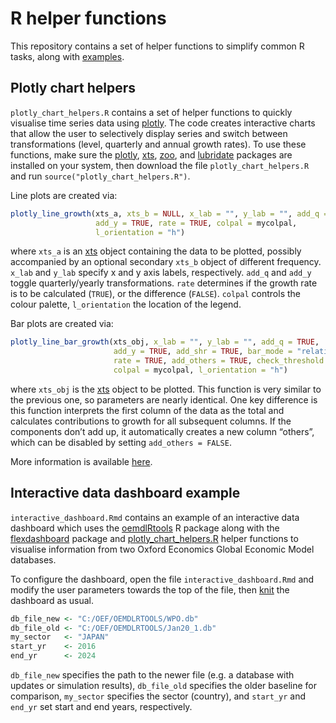 R helper functions
================

This repository contains a set of helper functions to simplify common R
tasks, along with
[examples](https://github.com/stefanangrick/r-helpers/tree/master/examples).

## Plotly chart helpers

`plotly_chart_helpers.R` contains a set of helper functions to quickly
visualise time series data using [plotly](https://plotly.com/). The code
creates interactive charts that allow the user to selectively display
series and switch between transformations (level, quarterly and annual
growth rates). To use these functions, make sure the
[plotly](https://cran.r-project.org/web/packages/plotly/index.html),
[xts](https://cran.r-project.org/web/packages/xts/index.html),
[zoo](https://cran.r-project.org/web/packages/zoo/index.html), and
[lubridate](https://cran.r-project.org/web/packages/lubridate/index.html)
packages are installed on your system, then download the file
`plotly_chart_helpers.R` and run `source("plotly_chart_helpers.R")`.

Line plots are created via:

``` r
plotly_line_growth(xts_a, xts_b = NULL, x_lab = "", y_lab = "", add_q = TRUE,
                   add_y = TRUE, rate = TRUE, colpal = mycolpal,
                   l_orientation = "h")
```

where `xts_a` is an
[xts](https://cran.r-project.org/web/packages/xts/index.html) object
containing the data to be plotted, possibly accompanied by an optional
secondary `xts_b` object of different frequency. `x_lab` and `y_lab`
specify x and y axis labels, respectively. `add_q` and `add_y` toggle
quarterly/yearly transformations. `rate` determines if the growth rate
is to be calculated (`TRUE`), or the difference (`FALSE`). `colpal`
controls the colour palette, `l_orientation` the location of the legend.

Bar plots are created via:

``` r
plotly_line_bar_growth(xts_obj, x_lab = "", y_lab = "", add_q = TRUE,
                       add_y = TRUE, add_shr = TRUE, bar_mode = "relative",
                       rate = TRUE, add_others = TRUE, check_threshold = 0.1,
                       colpal = mycolpal, l_orientation = "h")
```

where `xts_obj` is the
[xts](https://cran.r-project.org/web/packages/xts/index.html) object to
be plotted. This function is very similar to the previous one, so
parameters are nearly identical. One key difference is this function
interprets the first column of the data as the total and calculates
contributions to growth for all subsequent columns. If the components
don’t add up, it automatically creates a new column “others”, which can
be disabled by setting `add_others = FALSE`.

More information is available
[here](https://stefan.angrick.me/create-interactive-time-series-charts-with-plotly-in-r).

## Interactive data dashboard example

`interactive_dashboard.Rmd` contains an example of an interactive data
dashboard which uses the
[oemdlRtools](https://github.com/stefanangrick/oemdlRtools) R package
along with the
[flexdashboard](https://rmarkdown.rstudio.com/flexdashboard/) package
and
[plotly\_chart\_helpers.R](https://github.com/stefanangrick/r-helpers)
helper functions to visualise information from two Oxford Economics
Global Economic Model databases.

To configure the dashboard, open the file `interactive_dashboard.Rmd`
and modify the user parameters towards the top of the file, then
[knit](https://rmarkdown.rstudio.com/flexdashboard/) the dashboard as
usual.

``` r
db_file_new <- "C:/OEF/OEMDLRTOOLS/WPO.db"
db_file_old <- "C:/OEF/OEMDLRTOOLS/Jan20_1.db"
my_sector   <- "JAPAN"
start_yr    <- 2016
end_yr      <- 2024
```

`db_file_new` specifies the path to the newer file (e.g. a database with
updates or simulation results), `db_file_old` specifies the older
baseline for comparison, `my_sector` specifies the sector (country), and
`start_yr` and `end_yr` set start and end years, respectively.

